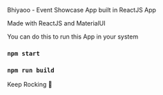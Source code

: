 Bhiyaoo - Event Showcase App built in ReactJS App

Made with ReactJS and MaterialUI

You can do this to run this App in your system

### `npm start`

### `npm run build`

Keep Rocking :construction_worker:
